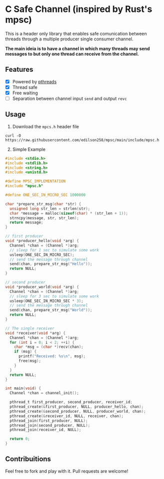 # C Safe Channel (inspired by Rust's mpsc)

This is a header only library that
enables safe comunication between
threads through a
multiple producer single consumer channel.

<b>The main ideia is to have a channel in which
many threads may send messages to but
only one thread can receive from the channel.</b>

## Features
- [x] Powered by [pthreads](https://en.wikipedia.org/wiki/Pthreads)
- [x] Thread safe
- [x] Free waiting
- [ ] Separation between channel input `send` and output `revc`

## Usage

1. Download the `mpcs.h` header file

```shell
curl -O https://raw.githubusercontent.com/edilson258/mpsc/main/include/mpsc.h
```

2. Simple Example

```C
#include <stdio.h>
#include <stdlib.h>
#include <string.h>
#include <unistd.h>

#define MPSC_IMPLEMENTATION
#include "mpsc.h"

#define ONE_SEC_IN_MICRO_SEC 1000000

char *prepare_str_msg(char *str) {
  unsigned long str_len = strlen(str);
  char *message = malloc(sizeof(char) * (str_len + 1));
  strncpy(message, str, str_len);
  return message;
}

// first producer
void *producer_hello(void *arg) {
  Channel *chan = (Channel *)arg;
  // sleep for 1 sec to simulate some work
  usleep(ONE_SEC_IN_MICRO_SEC);
  // send the message through channel
  send(chan, prepare_str_msg("Hello"));
  return NULL;
}

// second producer
void *producer_world(void *arg) {
  Channel *chan = (Channel *)arg;
  // sleep for 3 sec to simulate some work
  usleep(ONE_SEC_IN_MICRO_SEC * 3);
  // send the message through channel
  send(chan, prepare_str_msg("World"));
  return NULL;
}

// The single receiver
void *receiver(void *arg) {
  Channel *chan = (Channel *)arg;
  for (int i = 0; i < 2; ++i) {
    char *msg = (char *)recv(chan);
    if (msg) {
      printf("Received: %s\n", msg);
      free(msg);
    }
  }
  return NULL;
}

int main(void) {
  Channel *chan = channel_init();

  pthread_t first_producer, second_producer, receiver_id;
  pthread_create(&first_producer, NULL, producer_hello, chan);
  pthread_create(&second_producer, NULL, producer_world, chan);
  pthread_create(&receiver_id, NULL, receiver, chan);
  pthread_join(first_producer, NULL);
  pthread_join(second_producer, NULL);
  pthread_join(receiver_id, NULL);

  return 0;
}
```

## Contribuitions

Feel free to fork and play with it. Pull requests are welcome!
